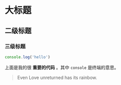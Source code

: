 # 大标题
  
## 二级标题

### 三级标题


```js
console.log('hello')
```
  
上面是我的很 **重要的代码** 。其中 `console` 是终端的意思。
  
> Even Love unreturned has its rainbow.